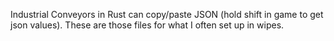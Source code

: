 Industrial Conveyors in Rust can copy/paste JSON (hold shift in game to get json values).
These are those files for what I often set up in wipes.
